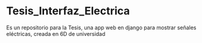 # Tesis_Interfaz_Electrica
Es un repositorio para la Tesis, una app web en django para mostrar señales eléctricas, creada en 6D de universidad
